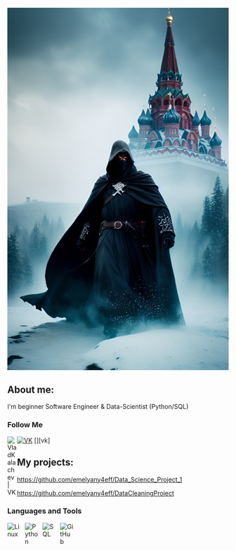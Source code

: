 ![Header](https://github.com/emelyany4eff/emelyany4eff/blob/master/dream_TradingCard.jpg)

## About me:
I'm beginner Software Engineer & Data-Scientist (Python/SQL)

### Follow Me
[![VK](https://img.shields.io/badge/-VKontakte-274b57?style=for-the-badge&logo=vk&logoColor=2c6aa2)](https://vk.com/emelyany4eff)
[<img align="left" alt="VladKalachev | VK" width="22px" src="https://cdn.jsdelivr.net/npm/simple-icons@v3/icons/vk.svg" />][vk]

## My projects:
https://github.com/emelyany4eff/Data_Science_Project_1

https://github.com/emelyany4eff/DataCleaningProject

### Languages and Tools
<img align="left" alt="Linux" width="30px" style="padding-right:10px;" src="https://cdn.jsdelivr.net/gh/devicons/devicon/icons/linux/linux-original.svg" />
<img align="left" alt="Python" width="30px" style="padding-right:10px;" src="https://cdn.jsdelivr.net/gh/devicons/devicon/icons/python/python-original.svg" />
<img align="left" alt="SQL" width="30px" style="padding-right:10px;" src="https://upload.wikimedia.org/wikipedia/commons/0/0a/MySQL_textlogo.svg" />
<img align="left" alt="GitHub" width="30px" style="padding-right:10px;" src="https://cdn.jsdelivr.net/gh/devicons/devicon/icons/github/github-original.svg" />
